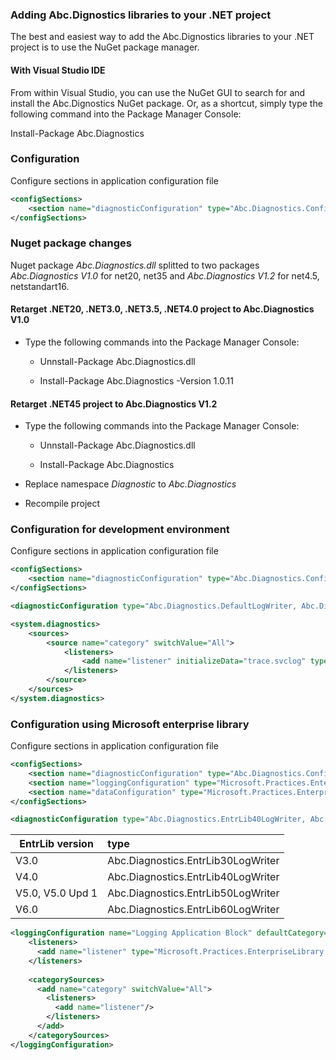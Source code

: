 ### Adding Abc.Dignostics libraries to your .NET project

The best and easiest way to add the Abc.Dignostics libraries to your .NET project is to use the NuGet package manager.

#### With Visual Studio IDE

From within Visual Studio, you can use the NuGet GUI to search for and install the Abc.Dignostics NuGet package. Or, as a shortcut, simply type the following command into the Package Manager Console:

Install-Package Abc.Diagnostics

### Configuration 

Configure sections in application configuration file

```xml
<configSections>
    <section name="diagnosticConfiguration" type="Abc.Diagnostics.Configuration.DiagnosticSettings, Abc.Diagnostics, Version=1.2.0.0"/>
</configSections>
```

### Nuget package changes

Nuget package *Abc.Diagnostics.dll* splitted to two packages
    *Abc.Diagnostics V1.0* for net20, net35 and *Abc.Diagnostics V1.2* for net4.5, netstandart16.

#### Retarget .NET20, .NET3.0, .NET3.5, .NET4.0 project to Abc.Diagnostics V1.0

- Type the following commands into the Package Manager Console:

  - Unnstall-Package Abc.Diagnostics.dll

  - Install-Package Abc.Diagnostics -Version 1.0.11

#### Retarget .NET45 project to Abc.Diagnostics V1.2

- Type the following commands into the Package Manager Console:

  - Unnstall-Package Abc.Diagnostics.dll

  - Install-Package Abc.Diagnostics

- Replace namespace *Diagnostic* to *Abc.Diagnostics*

- Recompile project

### Configuration for development environment

Configure sections in application configuration file

```xml
<configSections>
    <section name="diagnosticConfiguration" type="Abc.Diagnostics.Configuration.DiagnosticSettings, Abc.Diagnostics, Version=1.2.0.0"/>
</configSections>
```

```xml
<diagnosticConfiguration type="Abc.Diagnostics.DefaultLogWriter, Abc.Diagnostics" defaultCategory="category" />
```

```xml
<system.diagnostics>
    <sources>
        <source name="category" switchValue="All">
            <listeners>
                <add name="listener" initializeData="trace.svclog" type="System.Diagnostics.XmlWriterTraceListener, System.Diagnostics" />
            </listeners> 
        </source>
    </sources>
</system.diagnostics>
```

### Configuration using Microsoft enterprise library

Configure sections in application configuration file

```xml
<configSections>
    <section name="diagnosticConfiguration" type="Abc.Diagnostics.Configuration.DiagnosticSettings, Abc.Diagnostics, Version=1.2.0.0"/>
    <section name="loggingConfiguration" type="Microsoft.Practices.EnterpriseLibrary.Logging.Configuration.LoggingSettings, Microsoft.Practices.EnterpriseLibrary.Logging, Version=4.0.0.0, Culture=neutral, PublicKeyToken=31bf3856ad364e35"/>
    <section name="dataConfiguration" type="Microsoft.Practices.EnterpriseLibrary.Data.Configuration.DatabaseSettings, Microsoft.Practices.EnterpriseLibrary.Data, Version=4.0.0.0, Culture=neutral, PublicKeyToken=31bf3856ad364e35"/>
</configSections>
```

```xml
<diagnosticConfiguration type="Abc.Diagnostics.EntrLib40LogWriter, Abc.Diagnostics"/>
```

| EntrLib version | type |
| --------------- |:-----|
| V3.0 | Abc.Diagnostics.EntrLib30LogWriter |
| V4.0 | Abc.Diagnostics.EntrLib40LogWriter |
| V5.0, V5.0 Upd 1 | Abc.Diagnostics.EntrLib50LogWriter |
| V6.0 | Abc.Diagnostics.EntrLib60LogWriter |

```xml
<loggingConfiguration name="Logging Application Block" defaultCategory="category">
    <listeners>
      <add name="listener" type="Microsoft.Practices.EnterpriseLibrary.Logging.TraceListeners.XmlTraceListener, Microsoft.Practices.EnterpriseLibrary.Logging"/>
    </listeners>
    
    <categorySources>
      <add name="category" switchValue="All">
        <listeners>
          <add name="listener"/>
        </listeners>
      </add>
    </categorySources>
</loggingConfiguration>
```